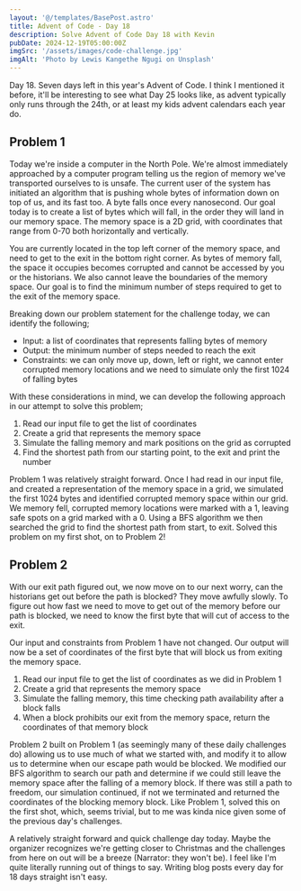 ```yaml
---
layout: '@/templates/BasePost.astro'
title: Advent of Code - Day 18
description: Solve Advent of Code Day 18 with Kevin
pubDate: 2024-12-19T05:00:00Z
imgSrc: '/assets/images/code-challenge.jpg'
imgAlt: 'Photo by Lewis Kangethe Ngugi on Unsplash'
---
```


Day 18. Seven days left in this year's Advent of Code. I think I mentioned it before, it'll be interesting to see what Day 25 looks like, as advent typically only runs through the 24th, or at least my kids advent calendars each year do.

## Problem 1
Today we're inside a computer in the North Pole. We're almost immediately approached by a computer program telling us the region of memory we've transported ourselves to is unsafe. The current user of the system has initiated an algorithm that is pushing whole bytes of information down on top of us, and its fast too. A byte falls once every nanosecond. Our goal today is to create a list of bytes which will fall, in the order they will land in our memory space. The memory space is a 2D grid, with coordinates that range from 0-70 both horizontally and vertically.

You are currently located in the top left corner of the memory space, and need to get to the exit in the bottom right corner. As bytes of memory fall, the space it occupies becomes corrupted and cannot be accessed by you or the historians. We also cannot leave the boundaries of the memory space. Our goal is to find the minimum number of steps required to get to the exit of the memory space.

Breaking down our problem statement for the challenge today, we can identify the following;
- Input: a list of coordinates that represents falling bytes of memory
- Output: the minimum number of steps needed to reach the exit
- Constraints: we can only move up, down, left or right, we cannot enter corrupted memory locations and we need to simulate only the first 1024 of falling bytes

With these considerations in mind, we can develop the following approach in our attempt to solve this problem;
1. Read our input file to get the list of coordinates
2. Create a grid that represents the memory space
3. Simulate the falling memory and mark positions on the grid as corrupted
4. Find the shortest path from our starting point, to the exit and print the number

Problem 1 was relatively straight forward. Once I had read in our input file, and created a representation of the memory space in a grid, we simulated the first 1024 bytes and identified corrupted memory space within our grid. We memory fell, corrupted memory locations were marked with a 1, leaving safe spots on a grid marked with a 0. Using a BFS algorithm we then searched the grid to find the shortest path from start, to exit. Solved this problem on my first shot, on to Problem 2!

## Problem 2
With our exit path figured out, we now move on to our next worry, can the historians get out before the path is blocked? They move awfully slowly. To figure out how fast we need to move to get out of the memory before our path is blocked, we need to know the first byte that will cut of access to the exit.

Our input and constraints from Problem 1 have not changed. Our output will now be a set of coordinates of the first byte that will block us from exiting the memory space.

1. Read our input file to get the list of coordinates as we did in Problem 1
2. Create a grid that represents the memory space
3. Simulate the falling memory, this time checking path availability after a block falls
4. When a block prohibits our exit from the memory space, return the coordinates of that memory block

Problem 2 built on Problem 1 (as seemingly many of these daily challenges do) allowing us to use much of what we started with, and modify it to allow us to determine when our escape path would be blocked. We modified our BFS algorithm to search our path and determine if we could still leave the memory space after the falling of a memory block. If there was still a path to freedom, our simulation continued, if not we terminated and returned the coordinates of the blocking memory block. Like Problem 1, solved this on the first shot, which, seems trivial, but to me was kinda nice given some of the previous day's challenges.

A relatively straight forward and quick challenge day today. Maybe the organizer recognizes we're getting closer to Christmas and the challenges from here on out will be a breeze (Narrator: they won't be). I feel like I'm quite literally running out of things to say. Writing blog posts every day for 18 days straight isn't easy.
